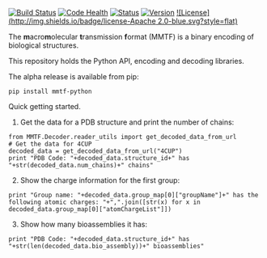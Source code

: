 [![Build Status](https://travis-ci.org/rcsb/mmtf-python.svg?branch=master)](https://travis-ci.org/rcsb/mmtf-python)
[![Code Health](https://landscape.io/github/rcsb/mmtf-python/master/landscape.svg?style=flat)](https://landscape.io/github/rcsb/mmtf-python/master)
[![Status](http://img.shields.io/badge/status-experimental-red.svg?style=flat)](https://github.com/rcsb/mmtf-python/)
[![Version](http://img.shields.io/badge/version-0.0.5-blue.svg?style=flat)](https://github.com/rcsb/mmtf-python/) [![License](http://img.shields.io/badge/license-Apache 2.0-blue.svg?style=flat)](https://github.com/rcsb/mmtf-python/blob/master/LICENSE.txt)


The **m**acro**m**olecular **t**ransmission **f**ormat (MMTF) is a binary encoding of biological structures.

This repository holds the Python API, encoding and decoding libraries. 

The alpha release is available from pip:
```
pip install mmtf-python
```

Quick getting started.

1) Get the data for a PDB structure and print the number of chains:
``` #python
from MMTF.Decoder.reader_utils import get_decoded_data_from_url
# Get the data for 4CUP
decoded_data = get_decoded_data_from_url("4CUP")
print "PDB Code: "+decoded_data.structure_id+" has "+str(decoded_data.num_chains)+" chains"
```
2) Show the charge information for the first group:
```
print "Group name: "+decoded_data.group_map[0]["groupName"]+" has the following atomic charges: "+",".join([str(x) for x in decoded_data.group_map[0]["atomChargeList"]])

```
3) Show how many bioassemblies it has:
```
print "PDB Code: "+decoded_data.structure_id+" has "+str(len(decoded_data.bio_assembly))+" bioassemblies"
```
